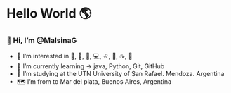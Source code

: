 # Hello World 🌎

### 👋 Hi, I’m @MalsinaG

- 👀 I’m interested in 🍔, 🍦, 🍕, 💻, ♌, 📱, ☕, 🏃 
- 🌱 I’m currently learning -> java, Python, Git, GitHub
- 🏫 I’m studying at the UTN University of San Rafael. Mendoza. Argentina
- 🗺️ I’m from to Mar del plata, Buenos Aires, Argentina
